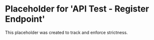﻿# Placeholder for 'API Test - Register Endpoint'
This placeholder was created to track and enforce strictness.
